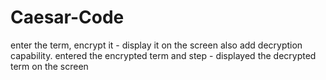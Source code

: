 # Caesar-Code
enter the term, encrypt it - display it on the screen
also add decryption capability.  entered the encrypted term and step - displayed the decrypted term on the screen
